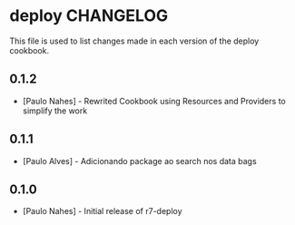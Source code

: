deploy CHANGELOG
===================

This file is used to list changes made in each version of the deploy cookbook.

0.1.2
-----
- [Paulo Nahes] - Rewrited Cookbook using Resources and Providers to simplify the work 

0.1.1
-----
- [Paulo Alves] - Adicionando package ao search nos data bags

0.1.0
-----
- [Paulo Nahes] - Initial release of r7-deploy

